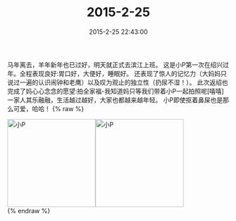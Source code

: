 ﻿---
title: 2015-2-25
date: 2015-2-25 22:43:00
tags:
categories: 妈妈
---
马年离去，羊年新年也已过好，明天就正式去滨江上班。
这是小P第一次在绍兴过年。全程表现良好:胃口好，大便好，睡眠好。
还表现了惊人的记忆力（大妈妈只说过一遍的认识闹钟和老鹰）以及叹为观止的独立性（扔尿不湿！）。
此次返绍也完成了妈心心念念的愿望:拍全家福-我知道妈只等我们带着小P一起拍照呢[嘻嘻]
一家人其乐融融，生活越过越好，大家也都越来越年轻。
小P即使抠着鼻屎也是那么可爱，哈哈！
{% raw %}
<div style="width:500 px">
<div style="float:left; width:100 px"><img src="/2015-2-25/微信图片_20171011082841.jpg" width="200" alt="小P"></div>
<div style="float:left; width:100 px"><img src="/2015-2-25/微信图片_20171011082858.jpg" width="200" alt="小P"></div>
<div style="clear:both"></div>
</div>
{% endraw %}